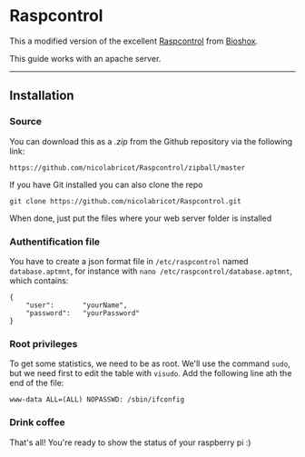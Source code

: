 # Raspcontrol

This a modified version of the excellent [Raspcontrol](//github.com/Bioshox/Raspcontrol) from [Bioshox](//github.com/Bioshox).


This guide works with an apache server.

***

## Installation

### Source

You can download this as a _.zip_ from the Github repository via the following link: 

	https://github.com/nicolabricot/Raspcontrol/zipball/master

If you have Git installed you can also clone the repo

	git clone https://github.com/nicolabricot/Raspcontrol.git
	
When done, just put the files where your web server folder is installed

### Authentification file

You have to create a json format file in `/etc/raspcontrol` named `database.aptmnt`, for instance with `nano /etc/raspcontrol/database.aptmnt`, which contains:
	
	{
		"user":       "yourName",
		"password":   "yourPassword"
	}

### Root privileges

To get some statistics, we need to be as root. We'll use the command `sudo`, but we need first to edit the table with `visudo`. Add the following line ath the end of the file:

	www-data ALL=(ALL) NOPASSWD: /sbin/ifconfig
	
### Drink coffee

That's all! You're ready to show the status of your raspberry pi :)
	

